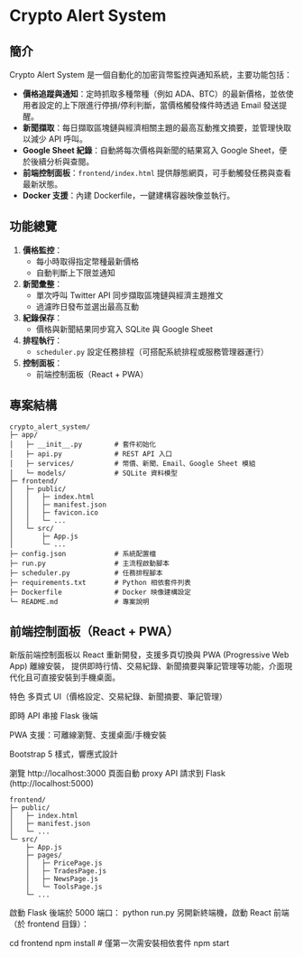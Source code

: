 # Crypto Alert System

## 簡介
Crypto Alert System 是一個自動化的加密貨幣監控與通知系統，主要功能包括：

- **價格追蹤與通知**：定時抓取多種幣種（例如 ADA、BTC）的最新價格，並依使用者設定的上下限進行停損/停利判斷，當價格觸發條件時透過 Email 發送提醒。
- **新聞擷取**：每日擷取區塊鏈與經濟相關主題的最高互動推文摘要，並管理快取以減少 API 呼叫。
- **Google Sheet 紀錄**：自動將每次價格與新聞的結果寫入 Google Sheet，便於後續分析與查閱。
- **前端控制面板**：`frontend/index.html` 提供靜態網頁，可手動觸發任務與查看最新狀態。
- **Docker 支援**：內建 Dockerfile，一鍵建構容器映像並執行。

## 功能總覽
1. **價格監控**：
   - 每小時取得指定幣種最新價格
   - 自動判斷上下限並通知
2. **新聞彙整**：
   - 單次呼叫 Twitter API 同步擷取區塊鏈與經濟主題推文
   - 過濾昨日發布並選出最高互動
3. **紀錄保存**：
   - 價格與新聞結果同步寫入 SQLite 與 Google Sheet
4. **排程執行**：
   - `scheduler.py` 設定任務排程（可搭配系統排程或服務管理器運行）
5. **控制面板**：
   - 前端控制面板（React + PWA）

## 專案結構
```text
crypto_alert_system/
├─ app/
│   ├─ __init__.py        # 套件初始化
│   ├─ api.py             # REST API 入口
│   ├─ services/          # 幣價、新聞、Email、Google Sheet 模組
│   └─ models/            # SQLite 資料模型
├─ frontend/
│   ├─ public/
│   │   ├─ index.html
│   │   ├─ manifest.json
│   │   ├─ favicon.ico
│   │   └─ ...
│   └─ src/
│       ├─ App.js
│       └─ ...
├─ config.json            # 系統配置檔
├─ run.py                 # 主流程啟動腳本
├─ scheduler.py           # 任務排程腳本
├─ requirements.txt       # Python 相依套件列表
├─ Dockerfile             # Docker 映像建構設定
└─ README.md              # 專案說明
```




## 前端控制面板（React + PWA）
新版前端控制面板以 React 重新開發，支援多頁切換與 PWA (Progressive Web App) 離線安裝，
提供即時行情、交易紀錄、新聞摘要與筆記管理等功能，介面現代化且可直接安裝到手機桌面。

特色
多頁式 UI（價格設定、交易紀錄、新聞摘要、筆記管理）

即時 API 串接 Flask 後端

PWA 支援：可離線瀏覽、支援桌面/手機安裝

Bootstrap 5 樣式，響應式設計


瀏覽 http://localhost:3000
頁面自動 proxy API 請求到 Flask (http://localhost:5000)

```text
frontend/
├─ public/
│   ├─ index.html
│   ├─ manifest.json
│   └─ ...
└─ src/
    ├─ App.js
    ├─ pages/
    │   ├─ PricePage.js
    │   ├─ TradesPage.js
    │   ├─ NewsPage.js
    │   └─ ToolsPage.js
    └─ ...
```
啟動 Flask 後端於 5000 端口：
python run.py
另開新終端機，啟動 React 前端（於 frontend 目錄）：

cd frontend
npm install   # 僅第一次需安裝相依套件
npm start

